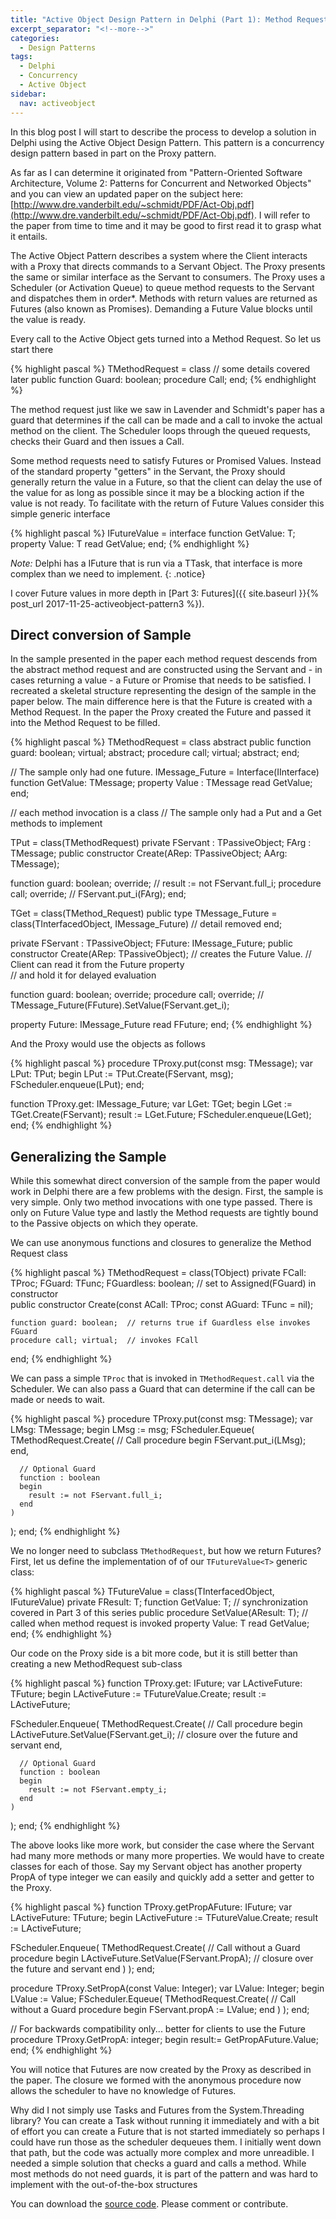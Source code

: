 ```yaml
---
title: "Active Object Design Pattern in Delphi (Part 1): Method Requests"
excerpt_separator: "<!--more-->"
categories:
  - Design Patterns
tags:
  - Delphi  
  - Concurrency
  - Active Object
sidebar:
  nav: activeobject
---
```


In this blog post I will start to describe the process to develop a solution in Delphi using the Active Object Design Pattern. This pattern is a concurrency design pattern based in part on the Proxy pattern. 

<!--more-->
As far as I can determine it originated from "Pattern-Oriented Software Architecture, Volume 2: Patterns for Concurrent and Networked Objects" and you can view an updated paper on the subject here: [http://www.dre.vanderbilt.edu/~schmidt/PDF/Act-Obj.pdf](http://www.dre.vanderbilt.edu/~schmidt/PDF/Act-Obj.pdf). I will refer to the paper from time to time and it may be good to first read it to grasp what it entails.

The Active Object Pattern describes a system where the Client interacts with a Proxy that directs commands to a Servant Object. The Proxy presents the same or similar interface as the Servant to consumers. The Proxy uses a Scheduler (or Activation Queue) to queue method requests to the Servant and dispatches them in order*. Methods with return values are returned as Futures (also known as Promises). Demanding a Future Value blocks until the value is ready.

Every call to the Active Object gets turned into a Method Request. So let us start there

{% highlight pascal %}
  TMethodRequest = class
    // some details covered later
  public
    function Guard: boolean; 
    procedure Call; 
  end;
{% endhighlight %}

The method request just like we saw in Lavender and Schmidt's paper has a guard that determines if the call can be made and a call to invoke the actual method on the client. The Scheduler loops through the queued requests, checks their Guard and then issues a Call.

Some method requests need to satisfy Futures or Promised Values. Instead of the standard property "getters" in the Servant, the Proxy should generally return the value in a Future, so that the client can delay the use of the value for as long as possible since it may be a blocking action if the value is not ready. To facilitate with the return of Future Values consider this simple generic interface  

{% highlight pascal %}
  IFutureValue<T> = interface
    function GetValue: T;
    property Value: T read GetValue;
  end;
{% endhighlight %}

*Note:* Delphi has a IFuture<T> that is run via a TTask, that interface is more complex than we need to implement. 
{: .notice}

I cover Future values in more depth in [Part 3: Futures]({{ site.baseurl }}{% post_url 2017-11-25-activeobject-pattern3 %}).  

## Direct conversion of Sample

 In the sample presented in the paper each method request descends from the abstract method request and are constructed using the Servant and - in cases returning a value - a Future or Promise that needs to be satisfied.  I recreated a skeletal structure representing the design of the sample in the paper below. The main difference here is that the Future is created with a Method Request. In the paper the Proxy created the Future and passed it into the Method Request to be filled.

{% highlight pascal %}
 TMethodRequest = class abstract
 public
    function guard: boolean; virtual; abstract;
    procedure call; virtual; abstract;
 end;

// The sample only had one future. 
IMessage_Future = Interface(IInterface)
  function GetValue: TMessage;
  property Value : TMessage read GetValue;
end;

// each method invocation is a class
// The sample only had a Put and a Get methods to implement

 TPut = class(TMethodRequest)
 private
   FServant : TPassiveObject;
   FArg : TMessage;
 public
   constructor Create(ARep: TPassiveObject; AArg: TMessage);

   function guard: boolean; override;  // result := not FServant.full_i;
   procedure call; override;  // FServant.put_i(FArg);
 end;


TGet = class(TMethod_Request)
public type
   TMessage_Future = class(TInterfacedObject,  IMessage_Future)
      // detail removed
   end;

 private
   FServant : TPassiveObject;
   FFuture: IMessage_Future;
 public
   constructor Create(ARep: TPassiveObject); // creates the Future Value. 
                                             // Client can read it from the Future property  
                                             // and hold it for delayed evaluation

   function guard: boolean; override;
   procedure call; override; // TMessage_Future(FFuture).SetValue(FServant.get_i);  

   property Future:   IMessage_Future read FFuture;
end;
{% endhighlight %}

And the Proxy would use the objects as follows

{% highlight pascal %}
procedure TProxy.put(const msg: TMessage);
var
  LPut: TPut;
begin
  LPut := TPut.Create(FServant, msg);
  FScheduler.enqueue(LPut);
end;

function TProxy.get: IMessage_Future;
var
  LGet: TGet;
begin
   LGet := TGet.Create(FServant);
   result := LGet.Future;
   FScheduler.enqueue(LGet);
end;
{% endhighlight %}

## Generalizing the Sample

While this somewhat direct conversion of the sample from the paper would work in Delphi there are a few problems with the design. First, the sample is very simple. Only two method invocations with one type passed. There is only on Future Value type and lastly the Method requests are tightly bound to the Passive objects on which they operate.

We can use anonymous functions and closures to generalize the Method Request class

{% highlight pascal %}
  TMethodRequest = class(TObject)
  private
    FCall: TProc;
    FGuard: TFunc<boolean>;
    FGuardless: boolean; // set to Assigned(FGuard) in constructor  
  public
    constructor Create(const ACall: TProc; const AGuard: TFunc<boolean> = nil);

    function guard: boolean;  // returns true if Guardless else invokes FGuard
    procedure call; virtual;  // invokes FCall
  end;
{% endhighlight %}

We can pass a simple `TProc` that is invoked in `TMethodRequest.call` via the Scheduler. We can also pass a Guard that can determine if the call can be made or needs to wait. 

{% highlight pascal %}
procedure TProxy.put(const msg: TMessage);
var
  LMsg: TMessage;
begin
  LMsg := msg;
  FScheduler.Equeue(
    TMethodRequest.Create(
      // Call
      procedure
      begin
        FServant.put_i(LMsg);
      end,

      // Optional Guard
      function : boolean
      begin
        result := not FServant.full_i;
      end
    )
  );
end;
{% endhighlight %}

We no longer need to subclass `TMethodRequest`, but how we return Futures? First, let us define the implementation of of our `TFutureValue<T>` generic class:

{% highlight pascal %}
  TFutureValue<T> = class(TInterfacedObject, IFutureValue<T>)
  private
    FResult: T;
    function GetValue: T;
    // synchronization covered in Part 3 of this series
  public
    procedure SetValue(AResult: T); // called when method request is invoked
    property Value: T read GetValue;
  end;
{% endhighlight %}

Our code on the Proxy side is a bit more code, but it is still better than creating a new MethodRequest sub-class

{% highlight pascal %}
function TProxy.get: IFuture<TMessage>;
var
  LActiveFuture: TFuture<TMessage>;
begin
  LActiveFuture := TFutureValue<TMessage>.Create;
  result := LActiveFuture;

  FScheduler.Enqueue(
    TMethodRequest.Create(
      // Call
      procedure
      begin
        LActiveFuture.SetValue(FServant.get_i); // closure over the future and servant
      end,

      // Optional Guard
      function : boolean
      begin
        result := not FServant.empty_i;
      end
    )
  );
end;
{% endhighlight %}

The above looks like more work, but consider the case where the Servant had many more methods or many more properties. We would have to create classes for each of those. Say my Servant object has another property PropA of type integer we can easily and quickly add a setter and getter to the Proxy. 

{% highlight pascal %}
function TProxy.getPropAFuture: IFuture<integer>;
var
  LActiveFuture: TFuture<integer>;
begin
  LActiveFuture := TFutureValue<integer>.Create;
  result := LActiveFuture;

  FScheduler.Enqueue(
    TMethodRequest.Create(
      // Call without a Guard
      procedure
      begin
        LActiveFuture.SetValue(FServant.PropA); // closure over the future and servant
      end
    )
  );
end;

procedure TProxy.SetPropA(const Value: Integer);
var
  LValue: Integer;
begin
  LValue := Value;
  FScheduler.Equeue(
    TMethodRequest.Create(
      // Call without a Guard
      procedure
      begin
        FServant.propA := LValue;
      end
    )
  );
end;

// For backwards compatibility only... better for clients to use the Future
procedure TProxy.GetPropA: integer;
begin
  result:=  GetPropAFuture.Value;
end;
{% endhighlight %}

You will notice that Futures are now created by the Proxy as described in the paper. The closure we formed with the anonymous procedure now allows the scheduler to have no knowledge of Futures.

Why did I not simply use Tasks and Futures from the System.Threading library?  You can create a Task without running it immediately and with a bit of effort you can create a Future that is not started immediately so perhaps I could have run those as the scheduler dequeues them. I initially went down that path, but the code was actually more complex and more unreadible. I needed a simple solution that checks a guard and calls a method. While most methods do not need guards, it is part of the pattern and was hard to implement with the out-of-the-box structures

You can download the [source code](https://github.com/schellingerhout/active-object-delphi). Please comment or contribute.


